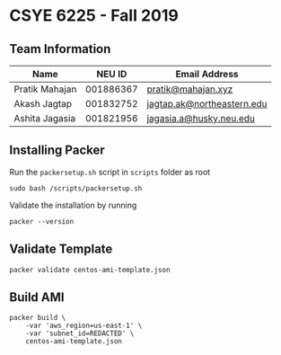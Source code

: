 # CSYE 6225 - Fall 2019

## Team Information

| Name | NEU ID | Email Address |
| --- | --- | --- |
| Pratik Mahajan | 001886367 | pratik@mahajan.xyz |
| Akash Jagtap | 001832752 | jagtap.ak@northeastern.edu |
| Ashita Jagasia | 001821956 | jagasia.a@husky.neu.edu |

## Installing Packer
Run the `packersetup.sh` script in `scripts` folder as root
```shell script
sudo bash /scripts/packersetup.sh
```
Validate the installation by running 
```shell script
packer --version
```

## Validate Template
```
packer validate centos-ami-template.json
```

## Build AMI
```
packer build \
    -var 'aws_region=us-east-1' \
    -var 'subnet_id=REDACTED' \
    centos-ami-template.json
```